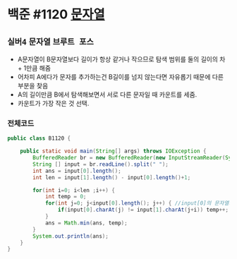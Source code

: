 # 백준 #1120 [문자열](https://www.acmicpc.net/problem/1120)
`실버4` `문자열` `브루트 포스`
---
- A문자열이 B문자열보다 길이가 항상 같거나 작으므로 탐색 범위를 둘의 길이의 차 + 1만큼 해줌
- 어차피 A에다가 문자를 추가하는건 B길이를 넘지 않는다면 자유롭기 때문에 다른 부분을 찾음
- A의 길이만큼 B에서 탐색해보면서 서로 다른 문자일 때 카운트를 세줌.
- 카운트가 가장 작은 것 선택.

### 전체코드
```java
public class B1120 {

	public static void main(String[] args) throws IOException {
		BufferedReader br = new BufferedReader(new InputStreamReader(System.in));
		String [] input = br.readLine().split(" ");
		int ans = input[0].length();
		int len = input[1].length() - input[0].length()+1;

		for(int i=0; i<len ;i++) {
			int temp = 0;
			for(int j=0; j<input[0].length(); j++) { //input[0]의 문자열의 길이만큼 통째로 비교해봄
				if(input[0].charAt(j) != input[1].charAt(j+i)) temp++;
			}
			ans = Math.min(ans, temp);
		}
		System.out.println(ans);
	}
}

```
